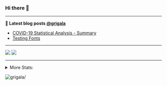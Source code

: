 ### Hi there 👋

<!--
**grigala/grigala** is a ✨ _special_ ✨ repository because its `README.md` (this file) appears on your GitHub profile.

Here are some ideas to get you started:

- 🔭 I’m currently working on ...
- 🌱 I’m currently learning ...
- 👯 I’m looking to collaborate on ...
- 🤔 I’m looking for help with ...
- 💬 Ask me about ...
- 📫 How to reach me: ...
- 😄 Pronouns: ...
- ⚡ Fun fact: ...
-->

---

**📕 Latest blog posts [@grigala](https://grigala.github.io/blog/)**
<!-- BLOG-POST-LIST:START -->
- [COVID-19 Statistical Analysis - Summary](https://grigala.github.io/posts/2020/03/covid-19/)
- [Testing Fonts](https://grigala.github.io/posts/2019/12/testing-fonts/)
<!-- BLOG-POST-LIST:END -->

 ---
 
![](https://grigala-stats.vercel.app/api?username=grigala&count_private=true&show_icons=true&line_height=21&title_color=009930&icon_color=009930) ![](https://grigala-stats.vercel.app/api/top-langs/?username=grigala&layout=compact&title_color=009930)

<!-- images are not the same line
<p align = "center">
    <img src="https://github-readme-stats.vercel.app/api?username=grigala&count_private=true&show_icons=true&theme=dark&line_height=33" width="48%">
    <img src="https://github-readme-stats.vercel.app/api/top-langs/?username=grigala&layout=compact&theme=dark" width="48%">
</p> -->

---
<details>
<summary> More Stats: </summary>
  
<!--START_SECTION:waka-->
```text
Markdown     1 hr 19 mins    ███████████████░░░░░░░░░░   62.26 % 
YAML         30 mins         ██████░░░░░░░░░░░░░░░░░░░   24.25 % 
Java         14 mins         ██░░░░░░░░░░░░░░░░░░░░░░░   11.20 % 
TypeScript   2 mins          ░░░░░░░░░░░░░░░░░░░░░░░░░   02.05 % 
XML          0 secs          ░░░░░░░░░░░░░░░░░░░░░░░░░   00.20 %
```
<!--END_SECTION:waka-->

![My Code::Stats history graph](https://codestats-readme.wegfan.cn/history-graph/grigala)
---
</details>

<p align="left"> <img src=https://komarev.com/ghpvc/?username=grigala alt=grigala/> </p>

<!-- an additional pinned repositiroes -->
<!-- ![ReadMe Card](https://grigala-stats.vercel.app/api/pin/?username=grigala&repo=3DMMDepthFitting&title_color=008800) -->
